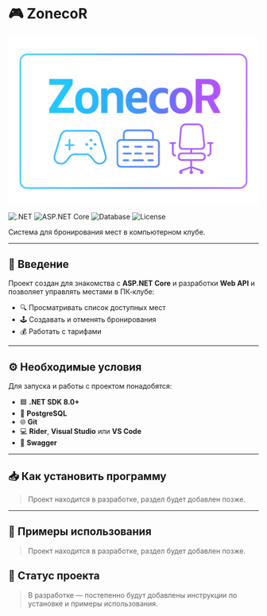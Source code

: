 # 🎮 ZonecoR

<p align="center">
  <img src="Assets/banner.png" alt="ZonecoR Banner" width="600"/>
</p>

![.NET](https://img.shields.io/badge/.NET-8.0-blue)
![ASP.NET Core](https://img.shields.io/badge/ASP.NET_Core-Web_API-purple)
![Database](https://img.shields.io/badge/Database-PostgreSQL-blue?logo=postgresql)
![License](https://img.shields.io/badge/License-MIT-green)

Система для бронирования мест в компьютерном клубе.  

---

## 📖 Введение
Проект создан для знакомства с **ASP.NET Core** и разработки **Web API** и позволяет управлять местами в ПК-клубе:
- 🔍 Просматривать список доступных мест
- 🕹 Создавать и отменять бронирования
- 💰 Работать с тарифами

---

## ⚙️ Необходимые условия
Для запуска и работы с проектом понадобятся:  
- 🟦 **.NET SDK 8.0+**  
- 🐘 **PostgreSQL** 
- 🌐 **Git**  
- 💻 **Rider**, **Visual Studio** или **VS Code**  
- 🧪 **Swagger** 

---

## 📥 Как установить программу
> Проект находится в разработке, раздел будет добавлен позже.

---

## 🚀 Примеры использования
> Проект находится в разработке, раздел будет добавлен позже.

## 📌 Статус проекта
> В разработке — постепенно будут добавлены инструкции по установке и примеры использования.
